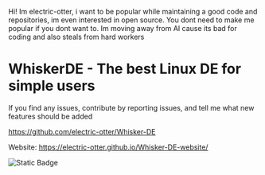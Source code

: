 Hi! Im electric-otter, i want to be popular while maintaining a good code and repositories, im even interested in open source. You dont need to make me popular if you dont want to. Im moving away from AI cause its bad for coding and also steals from hard workers
# WhiskerDE - The best Linux DE for simple users
If you find any issues, contribute by reporting issues, and tell me what new features should be added

https://github.com/electric-otter/Whisker-DE

Website: https://electric-otter.github.io/Whisker-DE-website/

![Static Badge](https://img.shields.io/badge/license-gnu-blue?style=flat)
